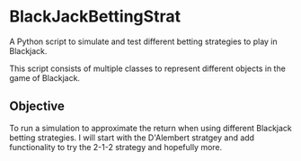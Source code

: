# BlackJackBettingStrat
A Python script to simulate and test different betting strategies to play in Blackjack.

This script consists of multiple classes to represent different objects in the game of Blackjack.

## Objective
To run a simulation to approximate the return when using different Blackjack betting strategies. I will start with the D'Alembert stratgey and add functionality to try the 2-1-2 strategy and hopefully more.